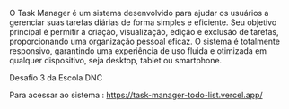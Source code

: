 O Task Manager é um sistema desenvolvido para ajudar os usuários a gerenciar suas tarefas diárias de forma simples e eficiente. Seu objetivo principal é permitir a criação, visualização, edição e exclusão de tarefas, proporcionando uma organização pessoal eficaz. O sistema é totalmente responsivo, garantindo uma experiência de uso fluida e otimizada em qualquer dispositivo, seja desktop, tablet ou smartphone.

Desafio 3 da Escola DNC

Para acessar ao sistema : https://task-manager-todo-list.vercel.app/

